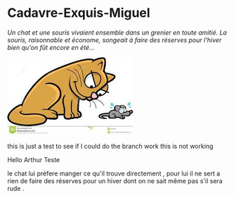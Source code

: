 # Cadavre-Exquis-Miguel
*Un chat et une souris vivaient ensemble dans un grenier en toute amitié. La souris, raisonnable et économe, songeait à faire des réserves pour l'hiver bien qu'on fût encore en été*...




![chat et souris](chat-et-souris.jpeg)

this is just a test to see if I could do the branch work
this is not working

Hello Arthur Teste

le chat lui préfere manger ce qu'il trouve directement , pour lui il ne sert a rien de faire des réserves pour un hiver dont on ne sait même pas s'il sera rude . 
